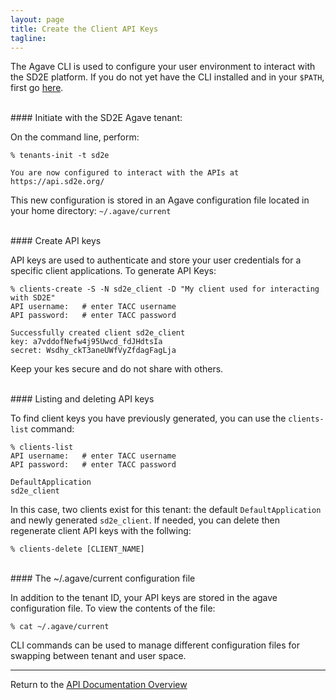```yaml
---
layout: page
title: Create the Client API Keys
tagline:
---
```


The Agave CLI is used to configure your user environment to interact with the 
SD2E platform. If you do not yet have the CLI installed and in your `$PATH`, first
go [here](install_cli.md).

<br>
#### Initiate with the SD2E Agave tenant:

On the command line, perform: 
```
% tenants-init -t sd2e

You are now configured to interact with the APIs at https://api.sd2e.org/
```

This new configuration is stored in an Agave configuration file located in your
home directory: `~/.agave/current`

<br>
#### Create API keys

API keys are used to authenticate and store your user credentials for a specific 
client applications. To generate API Keys:
```
% clients-create -S -N sd2e_client -D "My client used for interacting with SD2E"
API username:   # enter TACC username
API password:   # enter TACC password

Successfully created client sd2e_client
key: a7vddofNefw4j95Uwcd_fdJHdtsIa
secret: Wsdhy_ckT3aneUWfVyZfdagFagLja
```

Keep your kes secure and do not share with others.

<br>
#### Listing and deleting API keys

To find client keys you have previously generated, you can use the `clients-list`
command:
```
% clients-list
API username:   # enter TACC username
API password:   # enter TACC password

DefaultApplication
sd2e_client
```

In this case, two clients exist for this tenant: the default `DefaultApplication`
and newly generated `sd2e_client`. If needed, you can delete then regenerate 
client API keys with the follwing:
```
% clients-delete [CLIENT_NAME]
```

<br>
#### The ~/.agave/current configuration file

In addition to the tenant ID, your API keys are stored in the agave configuration
file. To view the contents of the file:
```
% cat ~/.agave/current
```

CLI commands can be used to manage different configuration files for swapping
between tenant and user space.

---
Return to the [API Documentation Overview](../index.md)
